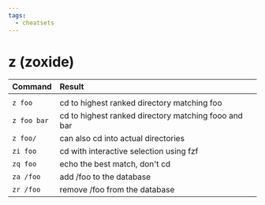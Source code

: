 ```yaml
---
tags:
  - cheatsets
---
```

# z (zoxide)

| Command     | Result                                               |
| :---------- | :--------------------------------------------------- |
|             |                                                      |
| `z foo`     | cd to highest ranked directory matching foo          |
| `z foo bar` | cd to highest ranked directory matching fooo and bar |
| `z foo/`    | can also cd into actual directories                  |
| `zi foo`    | cd with interactive selection using fzf              |
| `zq foo`    | echo the best match, don't cd                        |
| `za /foo`   | add /foo to the database                             |
| `zr /foo`   | remove /foo from the database                        |
